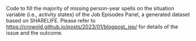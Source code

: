 Code to fill the majority of missing person-year spells on the situation variable (i.e., activity states) of the Job Episodes Panel, a generated dataset based on SHARELIFE. 
Please refer to https://crowold.github.io/posts/2023/01/blogpost_jep/ for details of the issue and the outcome.
